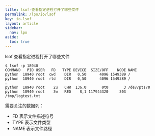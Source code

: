 ```yaml
---
title: lsof-查看指定进程打开了哪些文件
permalink: /lpo/io/lsof
key: io-lsof
layout: article
sidebar:
  nav: lpo
aside:
  toc: true
---
```


lsof 查看指定进程打开了哪些文件

<!--more-->

```shell
$ lsof -p 18940
COMMAND   PID USER   FD   TYPE DEVICE  SIZE/OFF    NODE NAME
python  18940 root  cwd    DIR   0,50      4096 1549389 /
python  18940 root  rtd    DIR   0,50      4096 1549389 /
…
python  18940 root    2u   CHR  136,0       0t0       3 /dev/pts/0
python  18940 root    3w   REG    8,1 117944320     303 /tmp/logtest.txt
```

需要关注的数据列：

- FD 表示文件描述符号
- TYPE 表示文件类型
- NAME 表示文件路径
